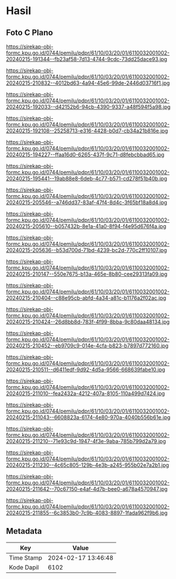 # Hasil

## Foto C Plano

https://sirekap-obj-formc.kpu.go.id/0744/pemilu/pdpr/61/10/03/20/01/6110032001002-20240215-191344--fb23af58-7d13-4744-9cdc-73dd25dace93.jpg

https://sirekap-obj-formc.kpu.go.id/0744/pemilu/pdpr/61/10/03/20/01/6110032001002-20240215-210832--4012bd63-4a94-45e6-99de-2446d03716f1.jpg

https://sirekap-obj-formc.kpu.go.id/0744/pemilu/pdpr/61/10/03/20/01/6110032001002-20240215-192033--d42152b6-94cb-4390-9337-a48f594f5a98.jpg

https://sirekap-obj-formc.kpu.go.id/0744/pemilu/pdpr/61/10/03/20/01/6110032001002-20240215-192108--25258713-e316-4428-b0d7-cb34a21b816e.jpg

https://sirekap-obj-formc.kpu.go.id/0744/pemilu/pdpr/61/10/03/20/01/6110032001002-20240215-194227--ffaa16d0-6265-437f-9c71-d8febcbbad65.jpg

https://sirekap-obj-formc.kpu.go.id/0744/pemilu/pdpr/61/10/03/20/01/6110032001002-20240215-195441--19ab88e8-6deb-4c77-b571-cd278f51b40b.jpg

https://sirekap-obj-formc.kpu.go.id/0744/pemilu/pdpr/61/10/03/20/01/6110032001002-20240215-205546--a746dd37-83af-47f4-8d4c-3f65bf18a8d4.jpg

https://sirekap-obj-formc.kpu.go.id/0744/pemilu/pdpr/61/10/03/20/01/6110032001002-20240215-205610--b057432b-8e1a-41a0-8f94-f4e95d676f4a.jpg

https://sirekap-obj-formc.kpu.go.id/0744/pemilu/pdpr/61/10/03/20/01/6110032001002-20240215-205636--b53d700d-71bd-4239-bc2d-770c2ff10107.jpg

https://sirekap-obj-formc.kpu.go.id/0744/pemilu/pdpr/61/10/03/20/01/6110032001002-20240215-210147--550e7675-b13a-465e-8b80-cee29313fa09.jpg

https://sirekap-obj-formc.kpu.go.id/0744/pemilu/pdpr/61/10/03/20/01/6110032001002-20240215-210404--c88e95cb-abfd-4a34-a81c-b1176a2f02ac.jpg

https://sirekap-obj-formc.kpu.go.id/0744/pemilu/pdpr/61/10/03/20/01/6110032001002-20240215-210424--26d8bb8d-783f-4f99-8bba-9c80daa48134.jpg

https://sirekap-obj-formc.kpu.go.id/0744/pemilu/pdpr/61/10/03/20/01/6110032001002-20240215-210452--eb9709c9-014e-4cfa-b823-b7897d772160.jpg

https://sirekap-obj-formc.kpu.go.id/0744/pemilu/pdpr/61/10/03/20/01/6110032001002-20240215-210511--d6411edf-9d92-4d5a-9566-668639fabe10.jpg

https://sirekap-obj-formc.kpu.go.id/0744/pemilu/pdpr/61/10/03/20/01/6110032001002-20240215-211010--fea2432a-4212-407a-8105-110a499d7424.jpg

https://sirekap-obj-formc.kpu.go.id/0744/pemilu/pdpr/61/10/03/20/01/6110032001002-20240215-211043--6608823a-6174-4e80-970a-4040b556b61e.jpg

https://sirekap-obj-formc.kpu.go.id/0744/pemilu/pdpr/61/10/03/20/01/6110032001002-20240215-211210--71e93c9d-1947-4f3e-9aba-785b799d2a79.jpg

https://sirekap-obj-formc.kpu.go.id/0744/pemilu/pdpr/61/10/03/20/01/6110032001002-20240215-211230--4c65c805-129b-4e3b-a245-955b02e7a2b1.jpg

https://sirekap-obj-formc.kpu.go.id/0744/pemilu/pdpr/61/10/03/20/01/6110032001002-20240215-211642--70c67150-e4af-4d7b-bee0-a678a4570947.jpg

https://sirekap-obj-formc.kpu.go.id/0744/pemilu/pdpr/61/10/03/20/01/6110032001002-20240215-211855--6c3853b0-7c9b-4083-8897-1fada962f9b6.jpg


## Metadata

| Key        | Value               |
| ---------- | ------------------- |
| Time Stamp | 2024-02-17 13:46:48 |
| Kode Dapil | 6102                |



